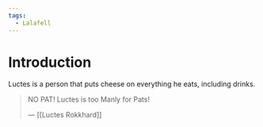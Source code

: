 ```yaml
---
tags:
  - Lalafell
---
```

# Introduction
Luctes is a person that puts cheese on everything he eats, including drinks.

>NO PAT! Luctes is too Manly for Pats!
>
>— [[Luctes Rokkhard]]